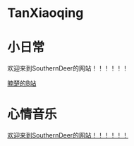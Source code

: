 # TanXiaoqing
<!DOCTYPE html>
<html>
	<head>
		<meta charset="utf-8">
		<title>暔楚的小岛</title>
	</head>
	<body>
		<h1>小日常</h1>
		<p>欢迎来到SouthernDeer的网站！！！！！！</p>
		<a href="https://space.bilibili.com/49971143?spm_id_from=333.1007.0.0">暔楚的B站</a>
		<h1>心情音乐</h1>
		<p><a href="../SoutherDeer/HomePage.html">欢迎来到SouthernDeer的网站！！！！！！</a></p>
	</body>
</html>
